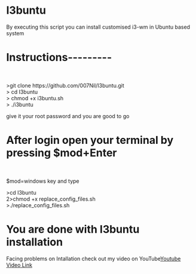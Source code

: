 # I3buntu
By executing this script you can install customised i3-wm in Ubuntu based system
<h1>Instructions---------</h1><br>
<p>
>git clone https://github.com/007Nil/I3buntu.git <br>
> cd I3buntu <br>
> chmod +x i3buntu.sh <br>
> ./i3buntu<br>
  </p>
give it your root password and you are good to go

<h1>After login open your terminal by pressing $mod+Enter</h1><br>
<p>$mod=windows key and type</p>
<p>
  >cd I3buntu <br>
  2>chmod +x replace_config_files.sh <br>
  >./replace_config_files.sh <br>
 </p>
 
 <h1>You are done with I3buntu installation</h1>
Facing problems on Intallation check out my video on YouTube<a href="https://www.youtube.com/watch?v=IMyqzD0OORM" target="_blank">Youtube Video Link
